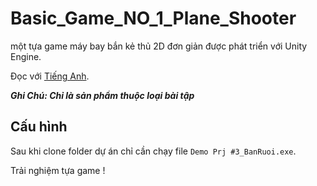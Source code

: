 # Basic_Game_NO_1_Plane_Shooter

một tựa game máy bay bắn kẻ thủ 2D đơn giản được phát triển với Unity Engine.

Đọc với [Tiếng Anh](README.md).

**_Ghi Chú: Chỉ là sản phẩm thuộc loại bài tập_**

## Cấu hình

Sau khi clone folder dự án chỉ cần chạy file `Demo Prj #3_BanRuoi.exe`.

Trải nghiệm tựa game !
